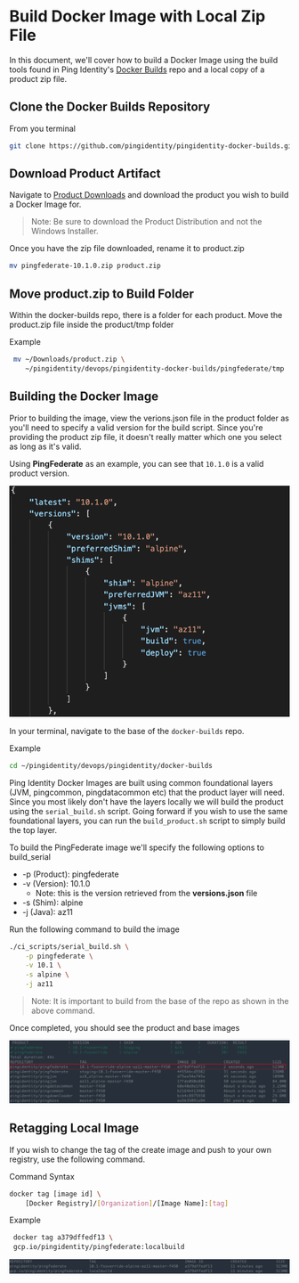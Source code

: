 # Build Docker Image with Local Zip File

In this document, we'll cover how to build a Docker Image using the build tools found in Ping Identity's [Docker Builds](https://github.com/pingidentity/pingidentity-docker-builds) repo and a local copy of a product zip file.

## Clone the Docker Builds Repository

From you terminal

```sh
git clone https://github.com/pingidentity/pingidentity-docker-builds.git
```

## Download Product Artifact
Navigate to [Product Downloads](https://www.pingidentity.com/en/resources/downloads.html) and download the product you wish to build a Docker Image for.

> Note: Be sure to download the Product Distribution and not the Windows Installer.

Once you have the zip file downloaded, rename it to product.zip

```sh
mv pingfederate-10.1.0.zip product.zip
```

## Move product.zip to Build Folder

Within the docker-builds repo, there is a folder for each product. Move the product.zip file inside the product/tmp folder

Example

```sh
 mv ~/Downloads/product.zip \
    ~/pingidentity/devops/pingidentity-docker-builds/pingfederate/tmp
 ```

## Building the Docker Image

Prior to building the image, view the verions.json file in the product folder as you'll need to specify a valid version for the build script. Since you're providing the product zip file, it doesn't really matter which one you select as long as it's valid.

Using **PingFederate** as an example, you can see that `10.1.0` is a valid product version.

![product build versions](images/build-versions.png)

In your terminal, navigate to the base of the `docker-builds` repo.

Example

```sh
cd ~/pingidentity/devops/pingidentity/docker-builds
```

Ping Identity Docker Images are built using common foundational layers (JVM, pingcommon, pingdatacommon etc) that the product layer will need. Since you most likely don't have the layers locally we will build the product using the `serial_build.sh` script. Going forward if you wish to use the same foundational layers, you can run the `build_product.sh` script to simply build the top layer.

To build the PingFederate image we'll specify the following options to build_serial

* -p (Product): pingfederate
* -v (Version): 10.1.0
  * Note: this is the version retrieved from the **versions.json** file
* -s (Shim): alpine
* -j (Java): az11

Run the following command to build the image

```sh
./ci_scripts/serial_build.sh \
    -p pingfederate \
    -v 10.1 \
    -s alpine \
    -j az11
```
> Note: It is important to build from the base of the repo as shown in the above command.

Once completed, you should see the product and base images

![Local Build Image List](images/localbuild_imagelist.png)

## Retagging Local Image

If you wish to change the tag of the create image and push to your own registry, use the following command.

Command Syntax

```sh
docker tag [image id] \
    [Docker Registry]/[Organization]/[Image Name]:[tag]
```

Example

```sh
 docker tag a379dffedf13 \
 gcp.io/pingidentity/pingfederate:localbuild
```

![Local Build Image List](images/localbuild_tag.png)

